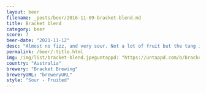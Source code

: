 ```yaml
---
layout: beer
filename: _posts/beer/2016-11-09-bracket-blend.md
title: Bracket blend
category: beer
score: 7
beer-date: "2021-11-12"
desc: "Almost no fizz, and very sour. Not a lot of fruit but the tang is nice. It’s a good sour but wouldn’t be the first thing I went for from bracket"
permalink: /beer/:title.html
img: /img/list/bracket-blend.jpeguntappd: "https://untappd.com/b/bracket-brewing-blend--passionfruit--raspberry-/4418587"
country: "Australia"
brewery: "Bracket Brewing"
breweryURL: "breweryURL"
style: "Sour - Fruited"
---
```

